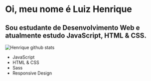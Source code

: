 # Oi, meu nome é Luiz Henrique

## Sou estudante de Desenvolvimento Web e atualmente estudo JavaScript, HTML & CSS.

![Henrique github stats](https://github-readme-stats.anuraghazra1.vercel.app/api/top-langs/?username=lhenriquedev)

<ul>
  <li>JavaScript</li>
  <li>HTML & CSS</li>
  <li>Sass</li>
  <li>Responsive Design</li>
</ul>
